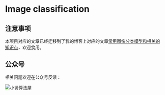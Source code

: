 # Image classification
## 注意事项
本项目对应的文章已经迁移到了我的博客上对应的文章[常用图像分类模型和相关的知识点](https://lishouxian.cn/2020/04/16/%E5%B8%B8%E7%94%A8%E5%9B%BE%E5%83%8F%E5%88%86%E7%B1%BB%E6%A8%A1%E5%9E%8B%E5%92%8C%E7%9B%B8%E5%85%B3%E7%9A%84%E7%9F%A5%E8%AF%86%E7%82%B9/)，欢迎食用。

## 公众号
相关问题欢迎在公众号反馈：  

![小贤算法屋](https://img-blog.csdnimg.cn/20210427094903895.jpg)

